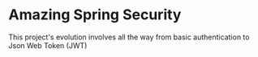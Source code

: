 # Amazing Spring Security
This project's evolution involves all the way from basic authentication to Json Web Token (JWT)

